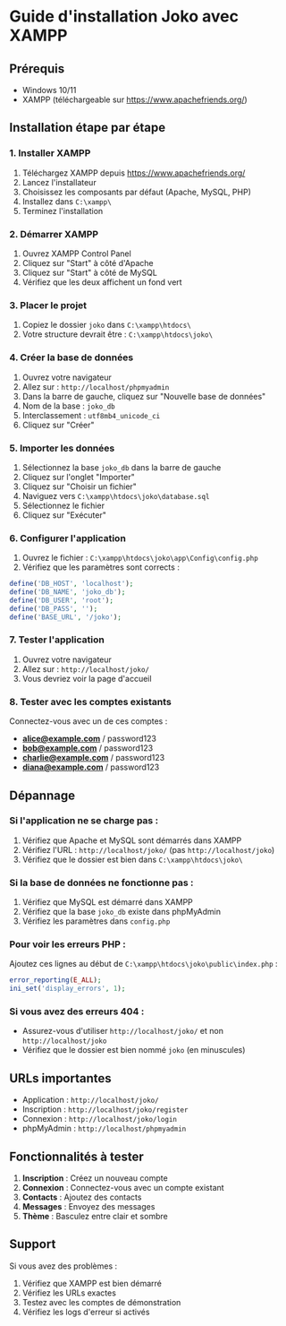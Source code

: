 # Guide d'installation Joko avec XAMPP

## Prérequis
- Windows 10/11
- XAMPP (téléchargeable sur https://www.apachefriends.org/)

## Installation étape par étape

### 1. Installer XAMPP
1. Téléchargez XAMPP depuis https://www.apachefriends.org/
2. Lancez l'installateur
3. Choisissez les composants par défaut (Apache, MySQL, PHP)
4. Installez dans `C:\xampp\`
5. Terminez l'installation

### 2. Démarrer XAMPP
1. Ouvrez XAMPP Control Panel
2. Cliquez sur "Start" à côté d'Apache
3. Cliquez sur "Start" à côté de MySQL
4. Vérifiez que les deux affichent un fond vert

### 3. Placer le projet
1. Copiez le dossier `joko` dans `C:\xampp\htdocs\`
2. Votre structure devrait être : `C:\xampp\htdocs\joko\`

### 4. Créer la base de données
1. Ouvrez votre navigateur
2. Allez sur : `http://localhost/phpmyadmin`
3. Dans la barre de gauche, cliquez sur "Nouvelle base de données"
4. Nom de la base : `joko_db`
5. Interclassement : `utf8mb4_unicode_ci`
6. Cliquez sur "Créer"

### 5. Importer les données
1. Sélectionnez la base `joko_db` dans la barre de gauche
2. Cliquez sur l'onglet "Importer"
3. Cliquez sur "Choisir un fichier"
4. Naviguez vers `C:\xampp\htdocs\joko\database.sql`
5. Sélectionnez le fichier
6. Cliquez sur "Exécuter"

### 6. Configurer l'application
1. Ouvrez le fichier : `C:\xampp\htdocs\joko\app\Config\config.php`
2. Vérifiez que les paramètres sont corrects :

```php
define('DB_HOST', 'localhost');
define('DB_NAME', 'joko_db');
define('DB_USER', 'root');
define('DB_PASS', '');
define('BASE_URL', '/joko');
```

### 7. Tester l'application
1. Ouvrez votre navigateur
2. Allez sur : `http://localhost/joko/`
3. Vous devriez voir la page d'accueil

### 8. Tester avec les comptes existants
Connectez-vous avec un de ces comptes :
- **alice@example.com** / password123
- **bob@example.com** / password123
- **charlie@example.com** / password123
- **diana@example.com** / password123

## Dépannage

### Si l'application ne se charge pas :
1. Vérifiez que Apache et MySQL sont démarrés dans XAMPP
2. Vérifiez l'URL : `http://localhost/joko/` (pas `http://localhost/joko`)
3. Vérifiez que le dossier est bien dans `C:\xampp\htdocs\joko\`

### Si la base de données ne fonctionne pas :
1. Vérifiez que MySQL est démarré dans XAMPP
2. Vérifiez que la base `joko_db` existe dans phpMyAdmin
3. Vérifiez les paramètres dans `config.php`

### Pour voir les erreurs PHP :
Ajoutez ces lignes au début de `C:\xampp\htdocs\joko\public\index.php` :

```php
error_reporting(E_ALL);
ini_set('display_errors', 1);
```

### Si vous avez des erreurs 404 :
- Assurez-vous d'utiliser `http://localhost/joko/` et non `http://localhost/joko`
- Vérifiez que le dossier est bien nommé `joko` (en minuscules)

## URLs importantes
- Application : `http://localhost/joko/`
- Inscription : `http://localhost/joko/register`
- Connexion : `http://localhost/joko/login`
- phpMyAdmin : `http://localhost/phpmyadmin`

## Fonctionnalités à tester
1. **Inscription** : Créez un nouveau compte
2. **Connexion** : Connectez-vous avec un compte existant
3. **Contacts** : Ajoutez des contacts
4. **Messages** : Envoyez des messages
5. **Thème** : Basculez entre clair et sombre

## Support
Si vous avez des problèmes :
1. Vérifiez que XAMPP est bien démarré
2. Vérifiez les URLs exactes
3. Testez avec les comptes de démonstration
4. Vérifiez les logs d'erreur si activés 
